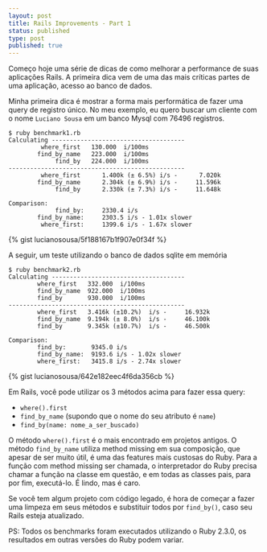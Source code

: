 ```yaml
---
layout: post
title: Rails Improvements - Part 1
status: published
type: post
published: true
---
```


Começo hoje uma série de dicas de como melhorar a performance de suas aplicações Rails.
A primeira dica vem de uma das mais críticas partes de uma aplicação, acesso ao banco de dados.

Minha primeira dica é mostrar a forma mais performática de fazer uma query de registro único.
No meu exemplo, eu quero buscar um cliente com o nome `Luciano Sousa` em um banco Mysql com 76496 registros.

~~~~~~~~
$ ruby benchmark1.rb
Calculating -------------------------------------
         where_first   130.000  i/100ms
        find_by_name   223.000  i/100ms
             find_by   224.000  i/100ms
-------------------------------------------------
         where_first      1.400k (± 6.5%) i/s -      7.020k
        find_by_name      2.304k (± 6.9%) i/s -     11.596k
             find_by      2.330k (± 7.3%) i/s -     11.648k

Comparison:
             find_by:     2330.4 i/s
        find_by_name:     2303.5 i/s - 1.01x slower
         where_first:     1399.6 i/s - 1.67x slower
~~~~~~~~

{% gist lucianosousa/5f188167b1f907e0f34f %}

A seguir, um teste utilizando o banco de dados sqlite em memória

~~~~~~~~
$ ruby benchmark2.rb
Calculating -------------------------------------
        where_first   332.000  i/100ms
        find_by_name  922.000  i/100ms
        find_by       930.000  i/100ms
-------------------------------------------------
        where_first   3.416k (±10.2%)  i/s -     16.932k
        find_by_name  9.194k (± 8.0%)  i/s -     46.100k
        find_by       9.345k (±10.7%)  i/s -     46.500k

Comparison:
        find_by:       9345.0 i/s
        find_by_name:  9193.6 i/s - 1.02x slower
        where_first:   3415.8 i/s - 2.74x slower
~~~~~~~~

{% gist lucianosousa/642e182eec4f6da356cb %}

Em Rails, você pode utilizar os 3 métodos acima para fazer essa query:

- `where().first`
- `find_by_name` (supondo que o nome do seu atributo é `name`)
- `find_by(name: nome_a_ser_buscado)`

O método `where().first` é o mais encontrado em projetos antigos.
O método `find_by_name` utiliza method missing em sua composição, que apesar de ser muito útil, é uma das features mais custosas do Ruby. Para a função com method missing ser chamada, o interpretador do Ruby precisa chamar a função na classe em questão, e em todas as classes pais, para por fim, executá-lo. É lindo, mas é caro.

Se você tem algum projeto com código legado, é hora de começar a fazer uma limpeza em seus métodos e substituir todos por `find_by()`, caso seu Rails esteja atualizado.

PS: Todos os benchmarks foram executados utilizando o Ruby 2.3.0, os resultados em outras versões do Ruby podem variar.